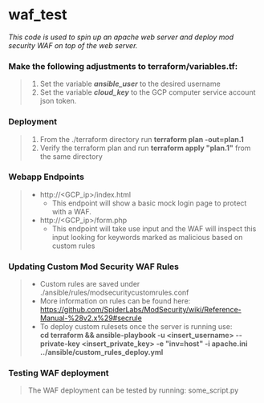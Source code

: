 # waf_test

*This code is used to spin up an apache web server and deploy mod security WAF on top of the web server.*

### Make the following adjustments to terraform/variables.tf:
> 1) Set the variable ***ansible_user*** to the desired username
> 2) Set the variable ***cloud_key*** to the GCP computer service account json token.

### Deployment
> 1) From the ./terraform directory run **terraform plan -out=plan.1**
> 2) Verify the terraform plan and run **terraform apply "plan.1"** from the same directory

### Webapp Endpoints
> - http://<GCP_ip>/index.html
>   - This endpoint will show a basic mock login page to protect with a WAF.
> - http://<GCP_ip>/form.php
>   - This endpoint will take use input and the WAF will inspect this input looking for keywords marked as malicious based on custom rules
### Updating Custom Mod Security WAF Rules
> - Custom rules are saved under ./ansible/rules/modsecuritycustomrules.conf
> - More information on rules can be found here: https://github.com/SpiderLabs/ModSecurity/wiki/Reference-Manual-%28v2.x%29#secrule
> - To deploy custom rulesets once the server is running use:</br>
   **cd terraform && ansible-playbook -u <insert_username> --private-key <insert_private_key> -e "inv=host" -i apache.ini ../ansible/custom_rules_deploy.yml**

### Testing WAF deployment
> The WAF deployment can be tested by running: some_script.py